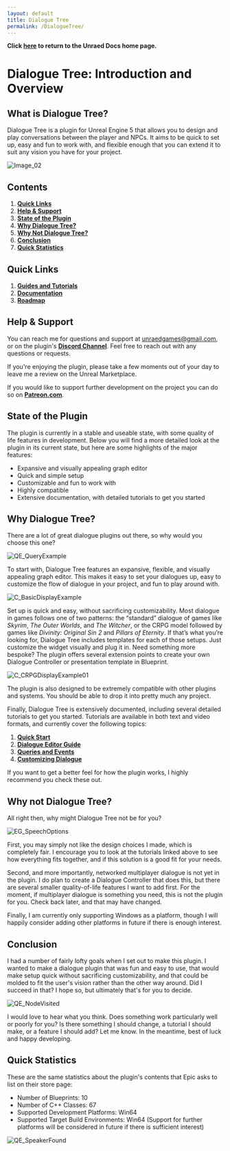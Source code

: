 ```yaml
---
layout: default
title: Dialogue Tree
permalink: /DialogueTree/
---
```

**Click [here](../index.markdown) to return to the Unraed Docs home page.** 

# Dialogue Tree: Introduction and Overview
## What is Dialogue Tree?
Dialogue Tree is a plugin for Unreal Engine 5 that allows you to design and play conversations between the player and NPCs. It aims to be quick to set up, easy and fun to work with, and flexible enough that you can extend it to suit any vision you have for your project.

![Image_02](Images/IntroImage02.png)

## Contents 
1. [**Quick Links**](DialogueTree.md#quick-links)
2. [**Help & Support**](DialogueTree.md#help-&-support)
3. [**State of the Plugin**](DialogueTree.md#state-of-the-plugin)
4. [**Why Dialogue Tree?**](DialogueTree.md#why-dialogue-tree)
5. [**Why Not Dialogue Tree?**](DialogueTree.md#why-not-dialogue-tree)
6. [**Conclusion**](DialogueTree.md#conclusion)
7. [**Quick Statistics**](DialogueTree.md#quick-statistics)

## Quick Links
1. [**Guides and Tutorials**](Tutorials/Contents.md)
2. [**Documentation**](Documentation/Contents.md)
3. [**Roadmap**](Roadmap.md)

## Help & Support
You can reach me for questions and support at unraedgames@gmail.com, or on the plugin's [**Discord Channel**](https://discord.gg/mf7mGXbePB). Feel free to reach out with any questions or requests. 

If you're enjoying the plugin, please take a few moments out of your day to leave me a review on the Unreal Marketplace. 

If you would like to support further development on the project you can do so on [**Patreon.com**](patreon.com/UnraedGames). 

## State of the Plugin 
The plugin is currently in a stable and useable state, with some quality of life features in development. Below you will find a more detailed look at the plugin in its current state, but here are some highlights of the major features:

- Expansive and visually appealing graph editor 
- Quick and simple setup 
- Customizable and fun to work with
- Highly compatible
- Extensive documentation, with detailed tutorials to get you started 

## Why Dialogue Tree? 
There are a lot of great dialogue plugins out there, so why would you choose this one? 

![QE_QueryExample](Images/QE_QueryExample.png)

To start with, Dialogue Tree features an expansive, flexible, and visually appealing graph editor. This makes it easy to set your dialogues up, easy to customize the flow of dialogue in your project, and fun to play around with. 

![C_BasicDisplayExample](Images/C_BasicDisplayExample.png)

Set up is quick and easy, without sacrificing customizability. Most dialogue in games follows one of two patterns: the “standard” dialogue of games like *Skyrim*, *The Outer Worlds*, and *The Witcher*, or the CRPG model followed by games like *Divinity: Original Sin 2* and *Pillars of Eternity*. If that’s what you’re looking for, Dialogue Tree includes templates for each of those setups. Just customize the widget visually and plug it in. Need something more bespoke? The plugin offers several extension points to create your own Dialogue Controller or presentation template in Blueprint. 

![C_CRPGDisplayExample01](Images/C_CRPGDisplayExample01.png)

The plugin is also designed to be extremely compatible with other plugins and systems. You should be able to drop it into pretty much any project. 

Finally, Dialogue Tree is extensively documented, including several detailed tutorials to get you started. Tutorials are available in both text and video formats, and currently cover the following topics: 

1.	[**Quick Start**](Tutorials/QuickStart.md)
2.	[**Dialogue Editor Guide**](Tutorials/EditorGuide.md)
3.	[**Queries and Events**](Tutorials/QueriesAndEvents.md)
4.	[**Customizing Dialogue**](Tutorials/Customization.md) 

If you want to get a better feel for how the plugin works, I highly recommend you check these out. 

## Why not Dialogue Tree?
All right then, why might Dialogue Tree not be for you? 

![EG_SpeechOptions](Images/EG_SpeechOptions.png)

First, you may simply not like the design choices I made, which is completely fair. I encourage you to look at the tutorials linked above to see how everything fits together, and if this solution is a good fit for your needs. 

Second, and more importantly, networked multiplayer dialogue is not yet in the plugin. I do plan to create a Dialogue Controller that does this, but there are several smaller quality-of-life features I want to add first. For the moment, if multiplayer dialogue is something you need, this is not the plugin for you. Check back later, and that may have changed. 

Finally, I am currently only supporting Windows as a platform, though I will happily consider adding other platforms in future if there is enough interest. 

## Conclusion 
I had a number of fairly lofty goals when I set out to make this plugin. I wanted to make a dialogue plugin that was fun and easy to use, that would make setup quick without sacrificing customizability, and that could be molded to fit the user's vision rather than the other way around. Did I succeed in that? I hope so, but ultimately that's for you to decide.

![QE_NodeVisited](Images/QE_NodeVisited.png)

I would love to hear what you think. Does something work particularly well or poorly for you? Is there something I should change, a tutorial I should make, or a feature I should add? Let me know. In the meantime, best of luck and happy developing.

## Quick Statistics 
These are the same statistics about the plugin's contents that Epic asks to list on their store page: 

- Number of Blueprints: 10
- Number of C++ Classes: 67
- Supported Development Platforms: Win64
- Supported Target Build Environments: Win64
(Support for further platforms will be considered in future if there is sufficient interest)

![QE_SpeakerFound](Images/QE_SpeakerFound.png)
